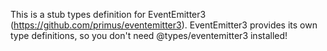 This is a stub types definition for EventEmitter3 (https://github.com/primus/eventemitter3).
EventEmitter3 provides its own type definitions, so you don't need @types/eventemitter3 installed!